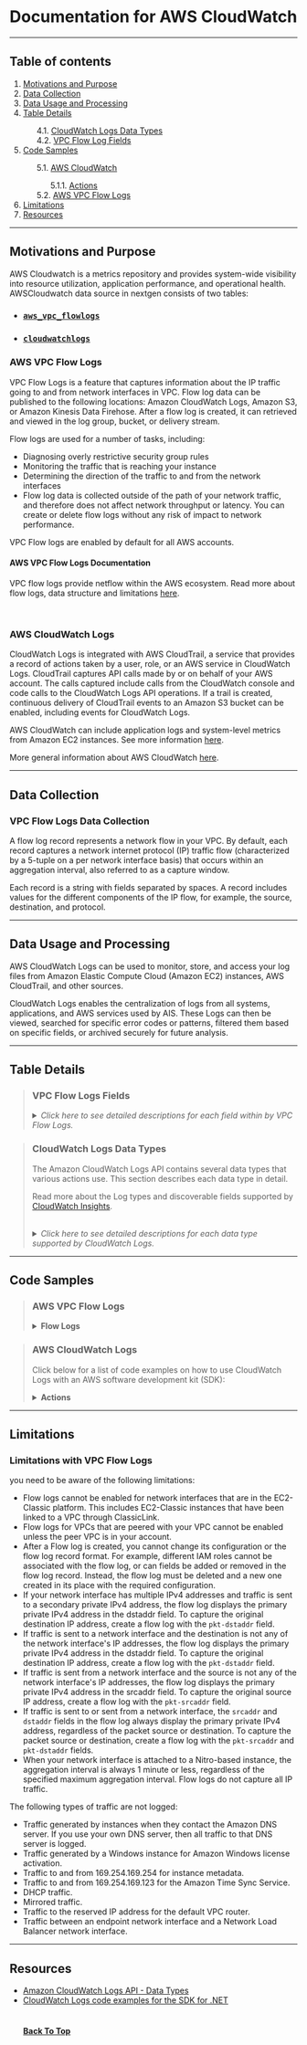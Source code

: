 <a id="backtotop"></a>

<h1>Documentation for AWS CloudWatch</h1>

<hr class="solid">

<h2>Table of contents</h2>

<ol style="1">
  <li><a href="#purpose">Motivations and Purpose</a></li>
  <li><a href="#collection">Data Collection</a></li>
  <li><a href="#usage">Data Usage and Processing</a></li>
  <li><a href="#table">Table Details</a></li>
  
  <ul style="list-style-type:none;">
   <li>4.1. <a href="#datatypes">CloudWatch Logs Data Types</a></li>
   <li>4.2. <a href="#flowlogfields">VPC Flow Log Fields</a></li>
  </ul>


<li><a href="#code">Code Samples</a></li>

   <ul style="list-style-type:none;">
    <li>5.1. <a href="#awscloud">AWS CloudWatch</a></li>
      <ul style="list-style-type:none;">
        <li>5.1.1. <a href="#actionscode">Actions</a></li>
      </ul>
       5.2. <a href="#awsvpc">AWS VPC Flow Logs</a>
   </ul>
 
<li><a href="#limitations">Limitations</a></li>
<li><a href="#resources">Resources</a></li>

</ol>

<hr class="solid">

<a id="purpose"></a>

<h2>Motivations and Purpose</h2>

AWS Cloudwatch is a metrics repository and provides system-wide visibility into resource utilization, application performance, and operational health. AWSCloudwatch data source in nextgen consists of two tables:

<ul>
  <li><h3><a href="https://docs.aws.amazon.com/vpc/latest/userguide/flow-logs.html"><code>aws_vpc_flowlogs</code></a></h3></li>
  <li><h3><a href="https://docs.aws.amazon.com/AmazonCloudWatch/latest/logs/WhatIsCloudWatchLogs.html"><code>cloudwatchlogs</code></h3></a>
</ul>


<h3>AWS VPC Flow Logs</h3>
<p>VPC Flow Logs is a feature that captures information about the IP traffic going to and from network interfaces in VPC. Flow log data can be published to the following locations: Amazon CloudWatch Logs, Amazon S3, or Amazon Kinesis Data Firehose. After a flow log is created, it can retrieved and viewed in the log group, bucket, or delivery stream.</p>

<p>Flow logs are used for a number of tasks, including:</p>
<ul>
  <li>Diagnosing overly restrictive security group rules</li>
  <li>Monitoring the traffic that is reaching your instance</li>
  <li>Determining the direction of the traffic to and from the network interfaces</li>
  <li>Flow log data is collected outside of the path of your network traffic, and therefore does not affect network throughput or latency. You can create or delete flow logs without any risk of impact to network performance.</li>
</ul>

<p>VPC Flow logs are enabled by default for all AWS accounts.</p> 

<h4>AWS VPC Flow Logs Documentation</h4>

<p>VPC flow logs provide netflow within the AWS ecosystem. Read more about flow logs, data structure and limitations <a href="https://docs.aws.amazon.com/vpc/latest/userguide/flow-logs.html">here</a>.</p>

<br>

<h3>AWS CloudWatch Logs</h3>
<p>CloudWatch Logs is integrated with AWS CloudTrail, a service that provides a record of actions taken by a user, role, or an AWS service in CloudWatch Logs. CloudTrail captures API calls made by or on behalf of your AWS account. The calls captured include calls from the CloudWatch console and code calls to the CloudWatch Logs API operations. If a trail is created, continuous delivery of CloudTrail events to an Amazon S3 bucket can be enabled, including events for CloudWatch Logs.</p>

<p>AWS CloudWatch can include application logs and system-level metrics from Amazon EC2 instances. See more information <a href="https://docs.aws.amazon.com/AmazonCloudWatch/latest/monitoring/Install-CloudWatch-Agent.html">here</a>.</p>

<p>More general information about AWS CloudWatch <a href="https://docs.aws.amazon.com/AmazonCloudWatch/latest/logs/WhatIsCloudWatchLogs.html">here</a>.</p>

<hr class="solid">

<a id="collection"></a>

<h2>Data Collection</h2>

<h3>VPC Flow Logs Data Collection</h3>

<p>A flow log record represents a network flow in your VPC. By default, each record captures a network internet protocol (IP) traffic flow (characterized by a 5-tuple on a per network interface basis) that occurs within an aggregation interval, also referred to as a capture window.</p>

<p>Each record is a string with fields separated by spaces. A record includes values for the different components of the IP flow, for example, the source, destination, and protocol.</p>

<hr class="solid">

<a id="usage"></a>

<h2>Data Usage and Processing</h2>


<p>AWS CloudWatch Logs can be used to monitor, store, and access your log files from Amazon Elastic Compute Cloud (Amazon EC2) instances, AWS CloudTrail, and other sources.</p>

<p>CloudWatch Logs enables the centralization of logs from all systems, applications, and AWS services used by AIS. These Logs can then be viewed, searched for specific error codes or patterns, filtered them based on specific fields, or archived securely for future analysis.</p>


<hr class="solid">


<a id="table"></a>

<h2>Table Details</h2> 

<a id="flowlogfields"></a>

<blockquote>
<h3>VPC Flow Logs Fields</h3>

<details><summary><em>Click here to see detailed descriptions for each field within by VPC Flow Logs.</em></summary>


<table>
    <tr>
      <th>Field</th>
      <th>Description</th>
      <th>Version</th>
    </tr>
    <tr>
      <td>version</td>
      <td><p>The VPC Flow Logs version. If you use the default format, the version is 2. If you use a custom format, the version is the highest version among the specified fields. For example, if you specify only fields from version 2, the version is 2. If you specify a mixture of fields from versions 2, 3, and 4, the version is 4.</p>

<p>Parquet data type: INT_32</p></td>
      <td>2</td>
    </tr>
    <tr>
      <td>account-id</td>
      <td><p>The AWS account ID of the owner of the source network interface for which traffic is recorded. If the network interface is created by an AWS service, for example when creating a VPC endpoint or Network Load Balancer, the record might display unknown for this field.</p>

</p>Parquet data type: STRING</p></td>
      <td>2</td>
    </tr>
    <tr>
      <td>interface-id</td>
      <td><p>The ID of the network interface for which the traffic is recorded.</p>

<p>Parquet data type: STRING</p></td>
      <td>2</td>
    </tr>
    <tr>
      <td>srcaddr</td>
      <td><p>The source address for incoming traffic, or the IPv4 or IPv6 address of the network interface for outgoing traffic on the network interface. The IPv4 address of the network interface is always its private IPv4 address. See also pkt-srcaddr.</p>

<p>Parquet data type: STRING</p></td>
      <td>2</td>
    </tr>
    <tr>
      <td>dstaddr</td>
      <td><p>The destination address for outgoing traffic, or the IPv4 or IPv6 address of the network interface for incoming traffic on the network interface. The IPv4 address of the network interface is always its private IPv4 address. See also pkt-dstaddr.</p>

<p>Parquet data type: STRING</p></td>
      <td>2</td>
    </tr>
    <tr>
      <td>srcport</td>
      <td><p>The source port of the traffic.</p>

<p>Parquet data type: INT_32</p></td>
      <td>2</td>
    </tr>
    <tr>
      <td>dstport</td>
      <td><p>The destination port of the traffic.</p>

<p>Parquet data type: INT_32</p></td>
      <td>2</td>
    </tr>
    <tr>
      <td>protocol</td>
      <td><p>The IANA protocol number of the traffic. For more information, see <a href="http://www.iana.org/assignments/protocol-numbers/protocol-numbers.xhtml">Assigned Internet Protocol Numbers</a>.</p>

<p>Parquet data type: INT_32</p></td>
      <td>2</td>
    </tr>
    <tr>
      <td>packets</td>
      <td><p>The number of packets transferred during the flow.</p>

<p>Parquet data type: INT_64<p></td>
      <td>2</td>
    </tr>
    <tr>
      <td>bytes</td>
      <td><p>The number of bytes transferred during the flow.</p>

<p>Parquet data type: INT_64</p></td>
      <td>2</td>
    </tr>
    <tr>
      <td>start</td>
      <td><p>The time, in Unix seconds, when the first packet of the flow was received within the aggregation interval. This might be up to 60 seconds after the packet was transmitted or received on the network interface.</p>

<p>Parquet data type: INT_64</p></td>
      <td>2</td>
    </tr>
    <tr>
      <td>end</td>
      <td><p>The time, in Unix seconds, when the last packet of the flow was received within the aggregation interval. This might be up to 60 seconds after the packet was transmitted or received on the network interface.</p>

<p>Parquet data type: INT_64</p></td>
      <td>2</td>
    </tr>
  <tr>
      <td>action</td>
      <td><p>The action that is associated with the traffic:</p>

<dl>
  <dt><code>ACCEPT</code></dt>
  <dd>The traffic was accepted.</dd>
  <dt><code>REJECT</code></dt>
  <dd>The traffic was rejected. For example, the traffic was not allowed by the security groups or network ACLs, or packets arrived after the connection was closed.</dd>
</dl>

<p>Parquet data type: STRING</p></td>
      <td>2</td>
    </tr>
    <tr>
      <td>log-status</td>
      <td><p>The logging status of the flow log:</p>
<dl>
  <dt>OK</dt>
  <dd>Data is logging normally to the chosen destinations.</dd>
  <dt>NODATA</dt>
  <dd>There was no network traffic to or from the network interface during the aggregation interval.</dd>
  <dt>SKIPDATA</dt>
  <dd>Some flow log records were skipped during the aggregation interval. This might be because of an internal capacity constraint, or an internal error.</dd>

<p>Parquet data type: STRING</p></td>
      <td>2</td>
    </tr>
    <tr>
      <td>vpc-id</td>
      <td><p>The ID of the VPC that contains the network interface for which the traffic is recorded.</p>

<p>Parquet data type: STRING</p></td>
      <td>3</td>
    </tr>
    <tr>
      <td>subnet-id</td>
      <td><p>The ID of the subnet that contains the network interface for which the traffic is recorded.</p>

<p>Parquet data type: STRING</p></td>
      <td>3</td>
    </tr>
    <tr>
      <td>instance-id</td>
      <td><p>The ID of the instance that's associated with network interface for which the traffic is recorded, if the instance is owned by you. Returns a '-' symbol for a <a href="https://docs.aws.amazon.com/AWSEC2/latest/UserGuide/requester-managed-eni.html">requester-managed network interface</a>; for example, the network interface for a NAT gateway.</p>

<p>Parquet data type: STRING</p></td>
      <td>3</td>
    </tr>
    <tr>
      <td>tcp-flags</td>
      <td><p>The bitmask value for the following TCP flags:</p>
    <ul>
      <li>FIN — 1</li>
      <li>SYN — 2</li>
      <li>RST — 4</li>
      <li>SYN-ACK — 18</li>
    </ul>
    
    <p>If no supported flags are recorded, the TCP flag value is 0.</p>

    <p>TCP flags can be OR-ed during the aggregation interval. For short connections, the flags might be set on the same line in the flow log record, for example, 19 for SYN-ACK and FIN, and 3 for SYN and FIN. For an example, see <a href="https://docs.aws.amazon.com/vpc/latest/userguide/flow-logs-records-examples.html#flow-log-example-tcp-flag">TCP flag sequence</a>.</p>

    <p> For general information about TCP flags (such as the meaning of flags like FIN, SYN, and ACK), see <a href="https://en.wikipedia.org/wiki/Transmission_Control_Protocol#TCP_segment_structure">TCP segment structure on Wikipedia</a>.</p>

<p>Parquet data type: INT_32</p></td>
      <td>3</td>
    </tr>
    <tr>
      <td>type</td>
      <td><p>The type of traffic. The possible values are: IPv4 | IPv6 | EFA. For more information, see <a href="https://docs.aws.amazon.com/AWSEC2/latest/UserGuide/efa.html">Elastic Fabric Adapter</a>.</p>

<p>Parquet data type: STRING</p></td>
      <td>3</td>
    </tr>
    <tr>
      <td>pkt-srcaddr</td>
      <td><p>The packet-level (original) source IP address of the traffic. Use this field with the srcaddr field to distinguish between the IP address of an intermediate layer through which traffic flows, and the original source IP address of the traffic. For example, when traffic flows through <a href="https://docs.aws.amazon.com/vpc/latest/userguide/flow-logs-records-examples.html#flow-log-example-nat">a network interface for a NAT gateway</a>, or where the IP address of a pod in Amazon EKS is different from the IP address of the network interface of the instance node on which the pod is running (for communication within a VPC).</p>

<p>Parquet data type: STRING</p></td>
      <td>3</td>
    </tr>
    <tr>
      <td>region</td>
      <td><p>The Region that contains the network interface for which traffic is recorded.</p>

<p>Parquet data type: STRING</p></td>
      <td>4</td>
    </tr>
    <tr>
      <td>az-id</td>
      <td><p>The ID of the Availability Zone that contains the network interface for which traffic is recorded. If the traffic is from a sublocation, the record displays a '-' symbol for this field.</p>

<p>Parquet data type: STRING</p></td>
      <td>4</td>
    </tr>
    <tr>
      <td>sublocation-type</td>
      <td><p>The type of sublocation that's returned in the sublocation-id field. The possible values are: wavelength | outpost | localzone. If the traffic is not from a sublocation, the record displays a '-' symbol for this field.</p>

<p>Parquet data type: STRING</p></td>
      <td>4</td>
    </tr>
    <tr>
      <td>sublocation-id</td>
      <td><p>The ID of the sublocation that contains the network interface for which traffic is recorded. If the traffic is not from a sublocation, the record displays a '-' symbol for this field.</p>

<p>Parquet data type: STRING</p></td>
      <td>4</td>
    </tr>
    <tr>
      <td>pkt-src-aws-service</td>
      <td><p>The name of the subset of IP address ranges for the pkt-srcaddr field, if the source IP address is for an AWS service.</p> 
      
      <p>The possible values are:</p> 
      <p>AMAZON | AMAZON_APPFLOW | AMAZON_CONNECT | API_GATEWAY | CHIME_MEETINGS | CHIME_VOICECONNECTOR | CLOUD9 | CLOUDFRONT | CODEBUILD | DYNAMODB | EBS | EC2 | EC2_INSTANCE_CONNECT | GLOBALACCELERATOR | KINESIS_VIDEO_STREAMS | ROUTE53 | ROUTE53_HEALTHCHECKS | ROUTE53_HEALTHCHECKS_PUBLISHING | ROUTE53_RESOLVER | S3 | WORKSPACES_GATEWAYS.</p>

<p>Parquet data type: STRING</p></td>
      <td>5</td>
    </tr>
    <tr>
      <td>pkt-dst-aws-service</td>
      <td><p>The name of the subset of IP address ranges for the pkt-dstaddr field, if the destination IP address is for an AWS service. For a list of possible values, see the pkt-src-aws-service field.</p>

<p>Parquet data type: STRING</p></td>
      <td>5</td>
    </tr>
    <tr>
      <td>flow-direction</td>
      <td><p>The direction of the flow with respect to the interface where traffic is captured. The possible values are: ingress | egress.</p>

<p>Parquet data type: STRING</p></td>
      <td>5</td>
    </tr>
    <tr>
      <td>traffic-path</td>
      <td><p>The path that egress traffic takes to the destination. To determine whether the traffic is egress traffic, check the flow-direction field. The possible values are as follows. If none of the values apply, the field is set to -.</p>	
<ol>
  <li>Through another resource in the same VPC</li>
  <li>Through an internet gateway or a gateway VPC endpoint</li>
  <li>Through a virtual private gateway</li>
  <li>Through an intra-region VPC peering connection</li>
  <li>Through an inter-region VPC peering connection</li>
  <li>Through a local gateway</li>
  <li>Through a gateway VPC endpoint (Nitro-based instances only)</li>
  <li>Through an internet gateway (Nitro-based instances only)</li>
</ol>

<p>Parquet data type: INT_32</p>
  </td>
      <td>5</td>

</table>


</details>

</blockquote>



<a id="datatypes"></a>

<blockquote>

<h3>CloudWatch Logs Data Types</h3>

<p>The Amazon CloudWatch Logs API contains several data types that various actions use. This section describes each data type in detail.</p>

<p>Read more about the Log types and discoverable fields supported by <a href="https://docs.aws.amazon.com/AmazonCloudWatch/latest/logs/CWL_AnalyzeLogData-discoverable-fields.html">CloudWatch Insights</a>.</p>

<br>

<details><summary><em>Click here to see detailed descriptions for each data type supported by CloudWatch Logs.</em></summary>

<br>

<details>
  <summary><b>Destination</b> </summary>

<ul>
  <li>Represents a cross-account destination that receives subscription log events.</li>
</ul>

<p>Contents:</p>

<dl>
  <dt><code>accessPolicy</code> </dt>
  <dd>An IAM policy document that governs which AWS accounts can create subscription filters against this destination.</dd>
  <dt><code>arn</code></dt>
  <dd>The ARN of this destination.</dd>
  <dt><code>creationTime</code></dt>
  <dd>The creation time of the destination, expressed as the number of milliseconds after <code>Jan 1, 1970 00:00:00 UTC.</code></dd>
  <dt><code>destinationName</code></dt>
  <dd>The name of the destination.</dd>
  <dt><code>roleArn</code></dt>
  <dd>A role for impersonation, used when delivering log events to the target.</dd>
  <dt><code>targetArn</code></dt>
  <dd>The Amazon Resource Name (ARN) of the physical target where the log events are delivered (for example, a Kinesis stream).</dd>
</dl>

<br>

</details>

<details>
  <summary><b>ExportTask</b></summary>

<ul>
 <li>Represents an export task.</li>
</ul>

<p>Contents:</p>

<dl>
  <dt><code>destination</code></dt>
  <dd>The name of the S3 bucket to which the log data was exported.</dd>
  <dt><code>destinationPrefix</code></dt>
  <dd>The prefix that was used as the start of Amazon S3 key for every object exported.</dd>
  <dt><code>executionInfo</code></dt>
  <dd>Execution information about the export task.</dd>
  <dt><code>from</code></dt>
  <dd>The start time, expressed as the number of milliseconds after <code>Jan 1, 1970 00:00:00 UTC</code>. Events with a timestamp before this time are not exported.</dd>
  <dt><code>logGroupName</code></dt>
  <dd>The name of the log group from which logs data was exported.</dd>
  <dt><code>status</code></dt>
  <dd>The status of the export task.</dd>
  <dt><code>taskId</code></dt>
  <dd>The ID of the export task.</dd>
  <dt><code>taskName</code></dt>
  <dd>The name of the export task.</dd>
  <dt><code>to</code></dt>
  <dd>The end time, expressed as the number of milliseconds after <code>Jan 1, 1970 00:00:00 UTC</code>. Events with a timestamp later than this time are not exported.
  </dd>
</dl>

<br>

</details>


<details>
<summary><b>ExportTaskExecutionInfo </b></summary>

<ul>
 <li>Represents the status of an export task.</li>
</ul>

<p>Contents:</p>

<dl>
  <dt><code>completionTime</code></dt>
  <dd>The completion time of the export task, expressed as the number of milliseconds after <code>Jan 1, 1970 00:00:00 UTC.</code></dd>
  <dt><code>creationTime</code></dt>
  <dd>The creation time of the export task, expressed as the number of milliseconds after <code>Jan 1, 1970 00:00:00 UTC.</code></dd>
</dl>

<br>

</details>


<details>
<summary><b>ExportTaskStatus</b></summary>

<ul>
 <li>Represents the status of an export task.</li>
</ul>


<dl>
  <dt><code>code</code></dt>
  <dd>The status code of the export task.</dd>
  <dt><code>message</code></dt>
  <dd>The status message related to the status code.</dd>
</dl>

<br>

</details>


<details>
<summary><b>FilteredLogEvent</b></summary>

<ul>
 <li>Represents a matched event.</li>
</ul>


<p>Contents:</p>

<dl>
  <dt><code>eventId </code></dt>
  <dd>The ID of the event.</dd>
  <dt><code>ingestionTime</code></dt>
  <dd>The time the event was ingested, expressed as the number of milliseconds after <code>Jan 1, 1970 00:00:00 UTC.</code></dd>
  <dt><code>logStreamName </code></dt>
  <dd>The name of the log stream to which this event belongs.
</dd>
  <dt><code>message</code></dt>
  <dd>The data contained in the log event.</dd>
  <dt><code>timestamp</code></dt>
  <dd>The time the event occurred, expressed as the number of milliseconds after <code>Jan 1, 1970 00:00:00 UTC.</code></dd>
</dl>

<br>

</details>

<details>
<summary><b>InputLogEvent</b></summary>

<ul>
 <li>Represents a log event, which is a record of activity that was recorded by the application or resource being monitored.</li>
</ul>

<p>Contents:</p>

<dl>
  <dt><code> message </code></dt>
  <dd>The raw event message.</dd>
  <dt><code> timestamp </code></dt>
  <dd>The time the event occurred, expressed as the number of milliseconds after <code>Jan 1, 1970 00:00:00 UTC.</code>
</dd>
  </dl>

<br>

</details>


<details>
<summary><b>LogGroup</b></summary>

<ul>
 <li>Represents a log group.</li>
</ul>

<p>Contents:</p>

<dl>
  <dt><code>arn</code></dt>
  <dd>The Amazon Resource Name (ARN) of the log group.</dd>
  <dt><code>creationTime</code></dt>
  <dd>The creation time of the log group, expressed as the number of milliseconds after <code>Jan 1, 1970 00:00:00 UTC.</code>
  </dd>
  <dt><code>dataProtectionStatus</code></dt>
  <dd>Displays whether this log group has a protection policy, or whether it had one in the past. For more information, see PutDataProtectionPolicy.
  </dd>
  <dt><code>kmsKeyId</code></dt>
  <dd>The Amazon Resource Name (ARN) of the AWS KMS key to use when encrypting log data.
  </dd>
  <dt><code>logGroupName</code></dt>
  <dd>The name of the log group.
  </dd>
  <dt><code>metricFilterCount</code></dt>
  <dd>The number of metric filters.
  </dd>
  <dt><code>retentionInDays</code></dt>
  <dd><p>The number of days to retain the log events in the specified log group. Possible values are: 1, 3, 5, 7, 14, 30, 60, 90, 120, 150, 180, 365, 400, 545, 731, 1827, 2192, 2557, 2922, 3288, and 3653.  </p>

<p>To set a log group so that its log events do not expire, use <a href="https://docs.aws.amazon.com/AmazonCloudWatchLogs/latest/APIReference/API_PutDataProtectionPolicy.html">DeleteRetentionPolicy.</a></p></dd>
  <dt><code>storedBytes</code></dt>
  <dd>The number of bytes stored.</dd>
</dl>

<br>

</details>


<details>
<summary><b>LogGroupField </b></summary>

<ul>
 <li>The fields contained in log events found by a GetLogGroupFields operation, along with the percentage of queried log events in which each field appears.</li>
</ul>

<p>Contents:</p>

<dl>
  <dt><code> name </code></dt>
  <dd>The name of a log field.
</dd>
  <dt><code>percent</code></dt>
  <dd>The percentage of log events queried that contained the field.</dd>
</dl>

<br>

</details>

<details>
<summary><b>LogStream</b></summary>

<ul>
 <li>Represents a log stream, which is a sequence of log events from a single emitter of logs.</li>
</ul>

<p>Contents:</p>

<dl>
  <dt><code>arn</code></dt>
  <dd>The Amazon Resource Name (ARN) of the log stream.
</dd>
  <dt><code>creationTime</code></dt>
  <dd>The creation time of the stream, expressed as the number of milliseconds after <code>Jan 1, 1970 00:00:00 UTC.</code>
</dd>
  <dt><code>firstEventTimestamp</code></dt>
  <dd>The time of the first event, expressed as the number of milliseconds after <code>Jan 1, 1970 00:00:00 UTC.</code>
</dd>
  <dt><code>lastEventTimestamp</code></dt>
  <dd>The time of the most recent log event in the log stream in CloudWatch Logs. This number is expressed as the number of milliseconds after <code>Jan 1, 1970 00:00:00 UTC.</code> The lastEventTime value updates on an eventual consistency basis. It typically updates in less than an hour from ingestion, but in rare situations might take longer.
</dd>
  <dt><code>lastIngestionTime</code></dt>
  <dd>The ingestion time, expressed as the number of milliseconds after Jan 1, 1970 00:00:00 UTC The lastIngestionTime value updates on an eventual consistency basis. It typically updates in less than an hour after ingestion, but in rare situations might take longer.
</dd>
  <dt><code>logStreamName</code></dt>
  <dd>The name of the log stream.
</dd>
  <dt><code>storedBytes</code></dt>
  <dd><p><i>This member has been deprecated.</i></p>

<p>The number of bytes stored.</p>

<p><b>Important:</b> As of June 17, 2019, this parameter is no longer supported for log streams, and is always reported as zero. This change applies only to log streams. The <code>storedBytes</code> parameter for log groups is not affected.</p>
</dd>
  <dt><code> uploadSequenceToken </code></dt>
  <dd><p>The sequence token.</p>
<p><b>Important:</b> The sequence token is now ignored in PutLogEvents actions. PutLogEvents actions are always accepted regardless of receiving an invalid sequence token. You don't need to obtain uploadSequenceToken to use a PutLogEvents action.</p>
</dd>
</dl>

<br>

</details>


<details>
<summary><b>MetricFilter</b></summary>

<ul>
 <li>Metric filters express how CloudWatch Logs would extract metric observations from ingested log events and transform them into metric data in a CloudWatch metric.</li>
</ul>

<p>Contents:</p>

<dl>
  <dt><code>creationTime</code></dt>
  <dd>The creation time of the metric filter, expressed as the number of milliseconds after <code>Jan 1, 1970 00:00:00 UTC.</code>
</dd>
  <dt><code>filterName</code></dt>
  <dd>The name of the metric filter.
</dd>
  <dt><code>filterPattern</code></dt>
  <dd>A symbolic description of how CloudWatch Logs should interpret the data in each log event. For example, a log event can contain timestamps, IP addresses, strings, and so on. You use the filter pattern to specify what to look for in the log event message.
</dd>
  <dt><code>logGroupName</code></dt>
  <dd>The name of the log group.
</dd>
  <dt><code>metricTransformations</code></dt>
  <dd>The metric transformations.
</dd>
</dl>

<br>

</details>



<details>
<summary><b>MetricFilterMatchRecord</b></summary>

<ul>
 <li>Represents a matched event.</li>
</ul>

<p>Contents:</p>

<dl>
  <dt><code>eventMessage</code></dt>
  <dd>The raw event data.</dd>
  <dt><code>eventNumber</code></dt>
  <dd>The event number.
</dd>
  <dt><code>extractedValues
</code></dt>
  <dd>The values extracted from the event data by the filter.
</dd>
</dl>

<br>

</details>


<details>
<summary><b>MetricTransformation</b></summary>

<ul>
 <li>Indicates how to transform ingested log events to metric data in a CloudWatch metric.</li>
</ul>


<p>Contents:</p>

<dl>
  <dt><code>defaultValue</code></dt>
  <dd>(Optional) The value to emit when a filter pattern does not match a log event. This value can be null.
  </dd>
  <dt><code>dimensions</code></dt>
  <dd><p>The fields to use as dimensions for the metric. One metric filter can include as many as three dimensions.</p>

<p><b>Important: </b>Metrics extracted from log events are charged as custom metrics. To prevent unexpected high charges, do not specify high-cardinality fields such as IPAddress or requestID as dimensions. Each different value found for a dimension is treated as a separate metric and accrues charges as a separate custom metric.</p>

<p>CloudWatch Logs disables a metric filter if it generates 1000 different name/value pairs for your specified dimensions within a certain amount of time. This helps to prevent accidental high charges.</p>

<p>You can also set up a billing alarm to alert you if your charges are higher than expected. For more information, see <a href="https://docs.aws.amazon.com/AmazonCloudWatch/latest/monitoring/monitor_estimated_charges_with_cloudwatch.html">Creating a Billing Alarm to Monitor Your Estimated AWS Charges.</a></p></dd>
  <dt><code>metricName</code></dt>
  <dd>The name of the CloudWatch metric.
  </dd>
  <dt><code>metricNamespace</code></dt>
  <dd><p>A custom namespace to contain your metric in CloudWatch. Use namespaces to group together metrics that are similar. For more information, see <a href="https://docs.aws.amazon.com/AmazonCloudWatch/latest/monitoring/cloudwatch_concepts.html#Namespace">Namespaces.</a></p>
  </dd>
  <dt><code>metricValue</code></dt>
  <dd>The value to publish to the CloudWatch metric when a filter pattern matches a log event.
  </dd>
  <dt><code>unit</code></dt>
  <dd>The unit to assign to the metric. If you omit this, the unit is set as <code>None</code>.
</dd>
</dl>

<br>

</details>


<details>
<summary><b>OutputLogEvent</b></summary>

<ul>
 <li>Represents a log event</li>
</ul>

<p>Contents:</p>

<dl>
  <dt><code>ingestionTime</code></dt>
  <dd>The time the event was ingested, expressed as the number of milliseconds after <code>Jan 1, 1970 00:00:00 UTC.</code>
  </dd>
  <dt><code>message</code></dt>
  <dd>The data contained in the log event.
  </dd>
  <dt><code>timestamp</code></dt>
  <dd>The time the event occurred, expressed as the number of milliseconds after <code>Jan 1, 1970 00:00:00 UTC.</code>
  </dd>
</dl>

<br>

</details>




<details>
<summary><b>QueryCompileError</b></summary>

<ul>
 <li>Reserved</li>
</ul>

<p>Contents:</p>

<dl>
  <dt><code>location</code></dt>
  <dd>Reserved.
</dd>
  <dt><code>message</code></dt>
  <dd>Reserved.
</dd>
</dl>

<br>

</details>




<details>
<summary><b>QueryCompileErrorLocation</b></summary>

<ul>
 <li> Reserved </li>
</ul>

<p>Contents:</p>

<dl>
  <dt><code>endCharOffset</code></dt>
  <dd>Reserved.
</dd>
  <dt><code>startCharOffset</code></dt>
  <dd>Reserved.
</dd>
</dl>

<br>

</details>



<details>
<summary><b>QueryDefinition</b></summary>

<ul>
 <li>This structure contains details about a saved CloudWatch Logs Insights query definition.
 </li>
</ul>

<p><b>Contents:</b></p>

<dl>
  <dt><code>lastModified</code></dt>
  <dd>The date that the query definition was most recently modified.
</dd>
  <dt><code>logGroupNames</code></dt>
  <dd>If this query definition contains a list of log groups that it is limited to, that list appears here.
</dd>
  <dt><code>name</code></dt>
  <dd>The name of the query definition.
</dd>
  <dt><code>queryDefinitionId</code></dt>
  <dd>The unique ID of the query definition.
</dd>
  <dt><code>queryString</code></dt>
  <dd>The query string to use for this definition. For more information, see <a href="https://docs.aws.amazon.com/AmazonCloudWatch/latest/logs/CWL_QuerySyntax.html">CloudWatch Logs Insights Query Syntax.</a></dd>
</dl>

<br>

</details>


<details>
<summary><b>QueryInfo</b></summary>

<ul>
 <li>Information about one CloudWatch Logs Insights query that matches the request in a DescribeQueries operation.
 </li>
</ul>

<p><b>Contents:</b></p>

<dl>
  <dt><code>createTime</code></dt>
  <dd>The date and time that this query was created.
</dd>
  <dt><code>logGroupName</code></dt>
  <dd>The name of the log group scanned by this query.
</dd>
  <dt><code>queryId</code></dt>
  <dd>The unique ID number of this query.
</dd>
  <dt><code>queryString</code></dt>
  <dd>The query string used in this query.
</dd>
  <dt><code>status</code></dt>
  <dd>The status of this query. Possible values are Cancelled, Complete, Failed, Running, Scheduled, and Unknown.
</dd>
</dl>

<br>

</details>


<details>
<summary><b>QueryStatistics</b></summary>

<ul>
 <li>Contains the number of log events scanned by the query, the number of log events that matched the query criteria, and the total number of bytes in the log events that were scanned.</li>
</ul>

<p><b>Contents:</b></p>

recordsScanned
The total number of log events scanned during the query.

<dl>
  <dt><code>bytesScanned</code></dt>
  <dd>The total number of bytes in the log events scanned during the query.
</dd>
  <dt><code>recordsMatched
</code></dt>
  <dd>The number of log events that matched the query string.
</dd>
  <dt><code>recordsScanned
</code></dt>
  <dd>The total number of log events scanned during the query.
</dd>
</dl>

<br>

</details>


<details>
<summary><b>RejectedLogEventsInfo</b></summary>

<ul>
  <li>Represents the rejected events.</li>
</ul>

<p><b>Contents:</b></p>

<dl>
  <dt><code>expiredLogEventEndIndex</code></dt>
  <dd>The expired log events.</dd>
  <dt><code>tooNewLogEventStartIndex</code></dt>
  <dd>The log events that are too new.</dd>
  <dt><code>tooOldLogEventEndIndex</code></dt>
  <dd>The log events that are dated too far in the past.</dd>
</dl>

<br>

</details>




<details>
<summary><b>ResourcePolicy</b></summary>

<ul>
 <li>A policy enabling one or more entities to put logs to a log group in this account.</li>
</ul>

<p><b>Contents:</b></p>

<dl>
  <dt><code>lastUpdatedTime</code></dt>
  <dd>Timestamp showing when this policy was last updated, expressed as the number of milliseconds after <code>Jan 1, 1970 00:00:00 UTC.</code></dd>
  <dt><code>policyDocument</code></dt>
  <dd>The details of the policy.</dd>
  <dt><code>policyName</code></dt>
  <dd>The name of the resource policy.</dd>
</dl>

<br>

</details>



<details>
<summary><b>ResultField</b></summary>

<ul>
  <li><p>Contains one field from one log event returned by a CloudWatch Logs Insights query, along with the value of that field.</p>
  <p>For more information about the fields that are generated by CloudWatch logs, see <a href="https://docs.aws.amazon.com/AmazonCloudWatch/latest/logs/CWL_AnalyzeLogData-discoverable-fields.html">Supported Logs and Discovered Fields.</a></p></li>
</ul>

<p><b>Contents:</b></p>

<dl>
  <dt><code>field</code></dt>
  <dd>The log event field.</dd>
  <dt><code>value</code></dt>
  <dd>The value of this field.</dd>
</dl>

<br>

</details>




<details>
<summary><b>SearchedLogStream</b></summary>

<ul>
 <li>Represents the search status of a log stream.</li>
</ul>

<p><b>Contents:</b></p>

<dl>
  <dt><code>logStreamName</code></dt>
  <dd>The name of the log stream.</dd>
  <dt><code>searchedCompletely</code></dt>
  <dd>Indicates whether all the events in this log stream were searched.</dd>
</dl>

<br>

</details>




<details>
<summary><b>SubscriptionFilter</b></summary>

<ul>
 <li>Represents a subscription filter.</li>
</ul>

<p><b>Contents:</b></p>

<dl>
  <dt><code>reationTime</code></dt>
  <dd>The creation time of the subscription filter, expressed as the number of milliseconds after <code>Jan 1, 1970 00:00:00 UTC.</code></dd>
  <dt><code>destinationArn</code></dt>
  <dd>The Amazon Resource Name (ARN) of the destination.</dd>
  <dt><code>distribution</code></dt>
  <dd>The method used to distribute log data to the destination, which can be either random or grouped by log stream.</dd>
  <dt><code>filterName</code></dt>
  <dd>The name of the subscription filter.</dd>
  <dt><code>filterPattern</code></dt>
  <dd>A symbolic description of how CloudWatch Logs should interpret the data in each log event. For example, a log event can contain timestamps, IP addresses, strings, and so on. You use the filter pattern to specify what to look for in the log event message.</dd>
  <dt><code>logGroupName</code></dt>
  <dd>The name of the log group.</dd>
  <dt><code>roleArn</code></dt>
  <dd>The ARN of an IAM role that grants CloudWatch Logs permissions to call the Amazon Kinesis PutRecord operation on the destination stream.</dd>
</dl>

<br>

</details>

</details>

</blockquote>



<a id="code"></a>

<hr class="solid">

<h2>Code Samples</h2>

<a id="awscloud"></a>

<blockquote>


<h3>AWS VPC Flow Logs</h3>

<details><summary><b>Flow Logs</b></summary>

<pre>

    spark.table("awscloudwatch.vpc_1w")
    .groupBy("srcaddr", "dstaddr","instanceId","accountId")
    .agg(
    min($"ts").as("Start"),
    max($"ts").as("End"),
    sum($"bytes").as("bytesTransferred"),
    collect_set($"dstport").as("target_ports"),
    collect_set($"tcpFlags") as "FlagsinDec",
    collect_set($"interfaceId").as("eni"),
    collect_set($"vpcId") as ("VPCId"),
    collect_set($"subnetId") as ("subnetIds"),
    count("*").as("count")
    )
    .withColumn("stringDstPorts", concat_ws(", ", $"target_ports"))
    .withColumn("stringAcctId", concat_ws(", ", $"acctId"))
    .withColumn("stringEni", concat_ws(", ", $"eni"))
    .withColumn("MB",$"bytesTransferred"/1024/1024)
    .drop("target_ports")
    .drop("acctId")
    .drop("eni")

</pre>


</details>

</blockquote>




<blockquote>

<h3>AWS CloudWatch Logs</h3>


<a id="awsvpc"></a>

Click below for a list of code examples on how to use CloudWatch Logs with an AWS software development kit (SDK):

<a id="actionscode"></a>

<details><summary><b>Actions</b></summary>

 
  <ul>

<li><details><summary><b>Associate a key with a log group</b></summary>
    
The following code example shows how to associate an AWS KMS key with an existing CloudWatch Logs log group. 

<pre style="white-space: pre-wrap; word-break: break-all;">

using System;
using System.Threading.Tasks;
using Amazon.CloudWatchLogs;
using Amazon.CloudWatchLogs.Model;

  
/// Shows how to associate an AWS Key Management Service (AWS KMS) key with
/// an Amazon CloudWatch Logs log group. The example was created using the
/// AWS SDK for .NET version 3.7 and .NET Core 5.0.

public class AssociateKmsKey
{
    public static async Task Main()
    {
        // This client object will be associated with the same AWS Region
        // as the default user on this system. If you need to use a
        // different AWS Region, pass it as a parameter to the client
        // constructor.
        var client = new AmazonCloudWatchLogsClient();

        string kmsKeyId = "arn:aws:kms:us-west-2:<account-number>:key/7c9eccc2-38cb-4c4f-9db3-766ee8dd3ad4";
        string groupName = "cloudwatchlogs-example-loggroup";

        var request = new AssociateKmsKeyRequest
        {
                KmsKeyId = kmsKeyId,
                LogGroupName = groupName,
        };

        var response = await client.AssociateKmsKeyAsync(request);

        if (response.HttpStatusCode == System.Net.HttpStatusCode.OK)
        {
                Console.WriteLine($"Successfully associated KMS key ID: {kmsKeyId} with log group: {groupName}.");
        }
            
        {
            Console.WriteLine("Could not make the association between: {kmsKeyId} and {groupName}.");
        }
    }

}
  
</pre>



<ul>
  <li>For API details, see <a href="https://docs.aws.amazon.com/goto/DotNetSDKV3/logs-2014-03-28/AssociateKmsKey">AssociateKmsKey</a> in AWS SDK for .NET API Reference.</li>
</ul>

<br>

</details>

    
</li>
    <li><details><summary><b>Cancel an export task</b></summary>
   
The following code example shows how to cancel an existing CloudWatch Logs export task.

<pre style="white-space: pre-wrap;">

    using System;
    using System.Threading.Tasks;
    using Amazon.CloudWatchLogs;
    using Amazon.CloudWatchLogs.Model;

    /// <summary>
    /// Shows how to cancel an Amazon CloudWatch Logs export task. The example
    /// uses the AWS SDK for .NET version 3.7 and .NET Core 5.0.
    /// </summary>
    public class CancelExportTask
    {
        public static async Task Main()
        {
            // This client object will be associated with the same AWS Region
            // as the default user on this system. If you need to use a
            // different AWS Region, pass it as a parameter to the client
            // constructor.
            var client = new AmazonCloudWatchLogsClient();
            string taskId = "exampleTaskId";

            var request = new CancelExportTaskRequest
            {
                TaskId = taskId,
            };

            var response = await client.CancelExportTaskAsync(request);

            if (response.HttpStatusCode == System.Net.HttpStatusCode.OK)
            {
                Console.WriteLine($"{taskId} successfully canceled.");
            }
            else
            {
                Console.WriteLine($"{taskId} could not be canceled.");
            }
        }
    }

</pre>

<ul>  
  <li>For API details, see <a href="https://docs.aws.amazon.com/goto/DotNetSDKV3/logs-2014-03-28/CancelExportTask">CancelExportTask</a> in AWS SDK for .NET API Reference.</li>
</ul>


<br>

</details>

</li>



  <li><details><summary><b>Create a log group</b></summary>
    
The following code examples show how to create a new CloudWatch Logs log group.

<pre style="white-space: break-spaces;">

    using System;
    using System.Threading.Tasks;
    using Amazon.CloudWatchLogs;
    using Amazon.CloudWatchLogs.Model;

    /// <summary>
    /// Shows how to create an Amazon CloudWatch Logs log group. The example
    /// was created using the AWS SDK for .NET version 3.7 and .NET Core 5.0.
    /// </summary>
    public class CreateLogGroup
    {
        public static async Task Main()
        {
            // This client object will be associated with the same AWS Region
            // as the default user on this system. If you need to use a
            // different AWS Region, pass it as a parameter to the client
            // constructor.
            var client = new AmazonCloudWatchLogsClient();

            string logGroupName = "cloudwatchlogs-example-loggroup";

            var request = new CreateLogGroupRequest
            {
                LogGroupName = logGroupName,
            };

            var response = await client.CreateLogGroupAsync(request);

            if (response.HttpStatusCode == System.Net.HttpStatusCode.OK)
            {
                Console.WriteLine($"Successfully create log group with ID: {logGroupName}.");
            }
            else
            {
                Console.WriteLine("Could not create log group.");
            }
        }
    }

</pre>

<ul>
  <li> For API details, see <a ref="https://docs.aws.amazon.com/goto/DotNetSDKV3/logs-2014-03-28/CreateLogGroup">CreateLogGroup</a> in AWS SDK for .NET API Reference.</li>
</ul>

<br>

</details>
    
  </li>
    
    
<li><details><summary><b>Create a new log stream</b></summary>

The following code example shows how to create a new CloudWatch Logs log stream.

<pre style="white-space: break-spaces;">

    using System;
    using System.Threading.Tasks;
    using Amazon.CloudWatchLogs;
    using Amazon.CloudWatchLogs.Model;

    /// <summary>
    /// Shows how to create an Amazon CloudWatch Logs stream for a CloudWatch
    /// log group. The example was created using the AWS SDK for .NET version
    /// 3.7 and .NET Core 5.0.
    /// </summary>
    public class CreateLogStream
    {
        public static async Task Main()
        {
            // This client object will be associated with the same AWS Region
            // as the default user on this system. If you need to use a
            // different AWS Region, pass it as a parameter to the client
            // constructor.
            var client = new AmazonCloudWatchLogsClient();
            string logGroupName = "cloudwatchlogs-example-loggroup";
            string logStreamName = "cloudwatchlogs-example-logstream";

            var request = new CreateLogStreamRequest
            {
                LogGroupName = logGroupName,
                LogStreamName = logStreamName,
            };

            var response = await client.CreateLogStreamAsync(request);

            if (response.HttpStatusCode == System.Net.HttpStatusCode.OK)
            {
                Console.WriteLine($"{logStreamName} successfully created for {logGroupName}.");
            }
            else
            {
                Console.WriteLine("Could not create stream.");
            }
        }
    }

</pre>

<ul>
  <li> For API details, see <a ref="https://docs.aws.amazon.com/goto/DotNetSDKV3/logs-2014-03-28/CreateLogStream">CreateLogStream</a> in AWS SDK for .NET API Reference.</li>
</ul>

<br>

</details>


</li>
    

    
<li><details><summary><b>Create a subscription filter</summary></b>

The following code examples show how to create an Amazon CloudWatch Logs subscription filter.

<pre style="white-space: break-spaces;">

    import { PutSubscriptionFilterCommand } from "@aws-sdk/client-cloudwatch-logs";
    import { client } from "../libs/client.js";

    const run = async () => {
    const command = new PutSubscriptionFilterCommand({
    // An ARN of a same-account Kinesis stream, Kinesis Firehose
    // delivery stream, or Lambda function.
    // https://docs.aws.amazon.com/AmazonCloudWatch/latest/logs/SubscriptionFilters.html
    destinationArn: process.env.CLOUDWATCH_LOGS_DESTINATION_ARN,

    // A name for the filter.
    filterName: process.env.CLOUDWATCH_LOGS_FILTER_NAME,

    // A filter pattern for subscribing to a filtered stream of log events.
    // https://docs.aws.amazon.com/AmazonCloudWatch/latest/logs/FilterAndPatternSyntax.html
    filterPattern: process.env.CLOUDWATCH_LOGS_FILTER_PATTERN,

    // The name of the log group. Messages in this group matching the filter pattern
    // will be sent to the destination ARN.
    logGroupName: process.env.CLOUDWATCH_LOGS_LOG_GROUP,
    });

    try {
    return await client.send(command);
    } catch (err) {
    console.error(err);
     }
     };

     export default run();

</pre>
    

<ul>
  <li> For API details, see <a ref="https://docs.aws.amazon.com/AWSJavaScriptSDK/v3/latest/clients/client-cloudwatch-logs/classes/putsubscriptionfiltercommand.html">PutSubscriptionFilter</a> in AWS SDK for JavaScript API Reference.</li>
</ul>

<br>

</details>

</li>




<li><details><summary><b>Create an export task</b></summary>

The following code example shows how to create a new CloudWatch Logs export task.

<pre style="white-space: break-spaces;">

            "eventVersion": "1.03",
        "userIdentity": {
            "type": "IAMUser",
            "principalId": "EX_PRINCIPAL_ID",
            "arn": "arn:aws:iam::123456789012:user/someuser",
            "accountId": "123456789012",
            "accessKeyId": "AKIAIOSFODNN7EXAMPLE",
            "userName": "someuser"
        },
        "eventTime": "2016-02-08T06:35:14Z",
        "eventSource": "logs.amazonaws.com",
        "eventName": "CreateExportTask",
        "awsRegion": "us-east-1",
        "sourceIPAddress": "127.0.0.1",
        "userAgent": "aws-sdk-ruby2/2.0.0.rc4 ruby/1.9.3 x86_64-linux Seahorse/0.1.0",
        "requestParameters": {
            "destination": "yourdestination",
            "logGroupName": "yourloggroup",
            "to": 123456789012,
            "from": 0,
            "taskName": "yourtask"
        },
        "responseElements": {
            "taskId": "15e5e534-9548-44ab-a221-64d9d2b27b9b"
        },
        "requestID": "1cd74c1c-ce2e-12e6-99a9-8dbb26bd06c9",
        "eventID": "fd072859-bd7c-4865-9e76-8e364e89307c",
        "eventType": "AwsApiCall",
        "apiVersion": "20140328",
        "recipientAccountId": "123456789012"

</pre>

<ul>
  <li> For API details, see <a ref="https://docs.aws.amazon.com/goto/DotNetSDKV3/logs-2014-03-28/CreateExportTask">CreateExportTask</a> in AWS SDK for JavaScript API Reference.</li>
</ul>
 
<br>

</details>

</li>



<li><details><summary><b>Delete a log group</b></summary>
 
The following code examples show how to delete an existing CloudWatch Logs log group.

<pre style="white-space: break-spaces;">
    
    import { DeleteLogGroupCommand } from "@aws-sdk/client-cloudwatch-logs";
    import { client } from "../libs/client.js";

    const run = async () => {
    const command = new DeleteLogGroupCommand({
    // The name of the log group.
    logGroupName: process.env.CLOUDWATCH_LOGS_LOG_GROUP,
    });

    try {
    return await client.send(command);
    } catch (err) {
    console.error(err);
    }
    };

    export default run();

</pre>

<ul>
  <li> For API details, see <a ref="https://docs.aws.amazon.com/AWSJavaScriptSDK/v3/latest/clients/client-cloudwatch-logs/classes/deleteloggroupcommand.html">DeleteLogGroup</a> in AWS SDK for JavaScript API Reference.</li>
</ul>
 
<br>

</detials>
   
</li>



<li><details><summary><b>Delete a subscription filter</b></summary>

The following code examples show how to delete an Amazon CloudWatch Logs subscription filter.

<pre style="white-space: break-spaces;">

    import { DeleteSubscriptionFilterCommand } from "@aws-sdk/client-cloudwatch-logs";
    import { client } from "../libs/client.js";

    const run = async () => {
    const command = new DeleteSubscriptionFilterCommand({
    // The name of the filter.
    filterName: process.env.CLOUDWATCH_LOGS_FILTER_NAME,
    // The name of the log group.
    logGroupName: process.env.CLOUDWATCH_LOGS_LOG_GROUP,
    });

    try {
    return await client.send(command);
    } catch (err) {
    console.error(err);
    }
    };

    export default run();

</pre>

<ul>
  <li> For API details, see <a ref="https://docs.aws.amazon.com/AWSJavaScriptSDK/v3/latest/clients/client-cloudwatch-logs/classes/deletesubscriptionfiltercommand.html">DeleteSubscriptionFilter</a> in AWS SDK for JavaScript API Reference.</li>
</ul>
 
<br>

</detials>


</li>




 <li><details><summary><b>Describe existing subscription filters</b></summary>
  
 The following code examples show how to describe Amazon CloudWatch Logs existing subscription filters.

<pre style="white-space: break-spaces;">

    import { DescribeSubscriptionFiltersCommand } from "@aws-sdk/client-cloudwatch-logs";
    import { client } from "../libs/client.js";

    const run = async () => {
    // This will return a list of all subscription filters in your account
    // matching the log group name.
    const command = new DescribeSubscriptionFiltersCommand({
    logGroupName: process.env.CLOUDWATCH_LOGS_LOG_GROUP,
    limit: 1,
    });

    try {
    return await client.send(command);
    } catch (err) {
    console.error(err);
    }
    ;

    export default run();

</pre>
      
<ul>
  <li> For API details, see <a ref="https://docs.aws.amazon.com/AWSJavaScriptSDK/v3/latest/clients/client-cloudwatch-logs/classes/describesubscriptionfilterscommand.html">DescribeSubscriptionFilters</a> in AWS SDK for JavaScript API Reference.</li>
</ul>
 
<br>

</detials>
  
  </li>



  <li><details><summary><b>Describe export tasks</b></summary>
  
  The following code example shows how to describe CloudWatch Logs export tasks.

<pre style="white-space: break-spaces;">

    using System;
    using System.Threading.Tasks;
    using Amazon.CloudWatchLogs;
    using Amazon.CloudWatchLogs.Model;

    /// <summary>
    /// Shows how to retrieve a list of information about Amazon CloudWatch
    /// Logs export tasks. The example was created using the AWS SDK for .NET
    /// version 3.7 and .NET Core 5.0.
    /// </summary>
    public class DescribeExportTasks
    {
        public static async Task Main()
        {
            // This client object will be associated with the same AWS Region
            // as the default user on this system. If you need to use a
            // different AWS Region, pass it as a parameter to the client
            // constructor.
            var client = new AmazonCloudWatchLogsClient();

            var request = new DescribeExportTasksRequest
            {
                Limit = 5,
            };

            var response = new DescribeExportTasksResponse();

            do
            {
                response = await client.DescribeExportTasksAsync(request);
                response.ExportTasks.ForEach(t =>
                {
                    Console.WriteLine($"{t.TaskName} with ID: {t.TaskId} has status: {t.Status}");
                });
            }
            while (response.NextToken is not null);
        }
    }

</pre>

<ul>
  <li> For API details, see <a ref="https://docs.aws.amazon.com/goto/DotNetSDKV3/logs-2014-03-28/DescribeExportTasks">DescribeExportTasks</a> in AWS SDK for .NET API Reference.</li>
</ul>
 
<br>

</detials>

 </li>


   
<li><details><summary><b>Describe log groups</b></summary>
  
The following code examples show how to describe CloudWatch Logs log groups.

<pre style="white-space: pre-line;">

using System;
using System.Threading.Tasks; 
using Amazon.CloudWatchLogs;
using Amazon.CloudWatchLogs.Model;

/// <summary>
/// Retrieves information about existing Amazon CloudWatch Logs log groups
/// and displays the information on the console. The example was created 
/// using the AWS SDK for .NET version 3.7 and .NET Core 5.0  
/// </summary>
public class DescribeLogGroups
{
    public static async Task Main()
    {
        // Creates a CloudWatch Logs client using the default
        // user. If you need to work with resources in another
        // AWS Region than the one defined for the default user,
        // pass the AWS Region as a parameter to the client constructor.
        var client = new AmazonCloudWatchLogsClient();

        var request = new DescribeLogGroupsRequest
        {
           Limit = 5,
        };

        var response = await client.DescribeLogGroupsAsync(request);

       if (response.LogGroups.Count > 0)
        {
            do
            {
                response.LogGroups.ForEach(lg =>
                {
                    Console.WriteLine($"{lg.LogGroupName} is associated with the key: {lg.KmsKeyId}.");
                    Console.WriteLine($"Created on: {lg.CreationTime.Date.Date}");
                    Console.WriteLine($"Date for this group will be stored for: {lg.RetentionInDays} days.\n");
                });
            }
            while (response.NextToken is not null);
        }
   }
}

</pre>

<ul>
  <li> For API details, see <a ref="https://docs.aws.amazon.com/goto/DotNetSDKV3/logs-2014-03-28/DescribeLogGroups">DescribeLogGroups</a> in AWS SDK for .NET API Reference.</li>
</ul>

</ul>
</details>
  
</blockquote>

<a id="limitations"></a>

<hr class="solid">

<h2>Limitations</h2>

<h3>Limitations with VPC Flow Logs</h3>

<p>you need to be aware of the following limitations:</p>

<ul>
  <li>Flow logs cannot be enabled for network interfaces that are in the EC2-Classic platform. This includes EC2-Classic instances that have been linked to a VPC through ClassicLink.</li>
  <li>Flow logs for VPCs that are peered with your VPC cannot be enabled unless the peer VPC is in your account.</li>
  <li>After a Flow log is created, you cannot change its configuration or the flow log record format. For example, different IAM roles cannot be associated with the flow log, or can fields be added or removed in the flow log record. Instead, the flow log must be deleted and a new one created in its place with the required configuration.</li>
  <li>If your network interface has multiple IPv4 addresses and traffic is sent to a secondary private IPv4 address, the flow log displays the primary private IPv4 address in the dstaddr field. To capture the original destination IP address, create a flow log with the <code>pkt-dstaddr</code> field.</li>
  <li>If traffic is sent to a network interface and the destination is not any of the network interface's IP addresses, the flow log displays the primary private IPv4 address in the dstaddr field. To capture the original destination IP address, create a flow log with the <code>pkt-dstaddr</code> field.</li>
  <li>If traffic is sent from a network interface and the source is not any of the network interface's IP addresses, the flow log displays the primary private IPv4 address in the srcaddr field. To capture the   original source IP address, create a flow log with the <code>pkt-srcaddr</code> field.</li>
  <li>If traffic is sent to or sent from a network interface, the <code>srcaddr</code> and <code>dstaddr</code> fields in the flow log always display the primary private IPv4 address, regardless of the packet source or destination. To capture the packet source or destination, create a flow log with the <code>pkt-srcaddr</code> and <code>pkt-dstaddr</code> fields.
  <li>When your network interface is attached to a Nitro-based instance, the aggregation interval is always 1 minute or less, regardless of the specified maximum aggregation interval.
Flow logs do not capture all IP traffic.</li>
</ul>

<p>The following types of traffic are not logged:</p>

<ul>
  <li>Traffic generated by instances when they contact the Amazon DNS server. If you use your own DNS server, then all traffic to that DNS server is logged.</li>
  <li>Traffic generated by a Windows instance for Amazon Windows license activation.<l/i>
  <li>Traffic to and from 169.254.169.254 for instance metadata.</li>
  <li>Traffic to and from 169.254.169.123 for the Amazon Time Sync Service.</li>
  <li>DHCP traffic.</li>
  <li>Mirrored traffic.</li>
  <li>Traffic to the reserved IP address for the default VPC router.</li>
  <li>Traffic between an endpoint network interface and a Network Load Balancer network interface.</li>
</ul>

<a id="resources"></a>

<hr class="solid">

<h2>Resources</h2>

<ul>
<li><a href="https://docs.aws.amazon.com/AmazonCloudWatchLogs/latest/APIReference/API_Types.html">Amazon CloudWatch Logs API - Data Types</a></li>
<li><a href="https://github.com/awsdocs/aws-doc-sdk-examples/tree/main/dotnetv3/CloudWatchLogs#code-examples">CloudWatch Logs code examples for the SDK for .NET</a></li>

<br>

<a href="#backtotop"><h4>Back To Top</h4></a>


